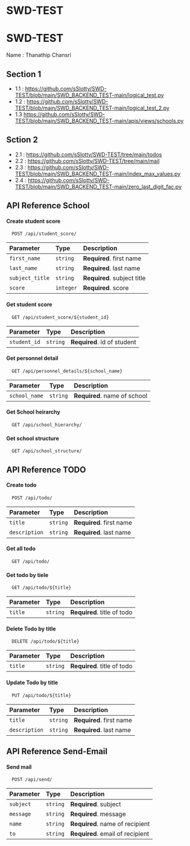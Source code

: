 # SWD-TEST


# SWD-TEST

Name : Thanathip Chansri

## Section 1
- 1.1 : https://github.com/sSlotty/SWD-TEST/blob/main/SWD_BACKEND_TEST-main/logical_test.py
- 1.2 : https://github.com/sSlotty/SWD-TEST/blob/main/SWD_BACKEND_TEST-main/logical_test_2.py
- 1.3 https://github.com/sSlotty/SWD-TEST/blob/main/SWD_BACKEND_TEST-main/apis/views/schools.py

## Sction 2
- 2.1 : https://github.com/sSlotty/SWD-TEST/tree/main/todos
- 2.2 : https://github.com/sSlotty/SWD-TEST/tree/main/mail
- 2.3 : https://github.com/sSlotty/SWD-TEST/blob/main/SWD_BACKEND_TEST-main/index_max_values.py
- 2.4 : https://github.com/sSlotty/SWD-TEST/blob/main/SWD_BACKEND_TEST-main/zero_last_digit_fac.py



## API Reference School 

#### Create student score

```http
  POST /api/student_score/
```

| Parameter | Type     | Description                |
| :-------- | :------- | :------------------------- |
| `first_name` | `string` | **Required**. first name |
| `last_name` | `string` | **Required**. last name |
| `subject_title` | `string` | **Required**. subject title |
| `score` | `integer` | **Required**.  score |


#### Get student score

```http
  GET /api/student_score/${student_id}
```

| Parameter | Type     | Description                       |
| :-------- | :------- | :-------------------------------- |
| `student_id`      | `string` | **Required**. id of student |

#### Get personnel detail 

```http
  GET /api/personnel_details/${school_name}
```

| Parameter | Type     | Description                       |
| :-------- | :------- | :-------------------------------- |
| `school_name`      | `string` | **Required**. name of school |

#### Get School heirarchy 

```http
  GET /api/school_hierarchy/
```

#### Get school structure 

```http
  GET /api/school_structure/
```


## API Reference TODO 

#### Create todo

```http
  POST /api/todo/
```

| Parameter | Type     | Description                |
| :-------- | :------- | :------------------------- |
| `title` | `string` | **Required**. first name |
| `description` | `string` | **Required**. last name |



#### Get all todo

```http
  GET /api/todo/
```

#### Get todo by tiele 

```http
  GET /api/todo/${title}
```

| Parameter | Type     | Description                       |
| :-------- | :------- | :-------------------------------- |
| `title`      | `string` | **Required**. title of todo |

#### Delete Todo by title 

```http
  DELETE /api/todo/${title}
```
| Parameter | Type     | Description                       |
| :-------- | :------- | :-------------------------------- |
| `title`      | `string` | **Required**. title of todo |

#### Update Todo by title 

```http
  PUT /api/todo/${title}
```
| Parameter | Type     | Description                       |
| :-------- | :------- | :-------------------------------- |
| `title` | `string` | **Required**. first name |
| `description` | `string` | **Required**. last name |


## API Reference Send-Email 

#### Send mail

```http
  POST /api/send/
```

| Parameter | Type     | Description                |
| :-------- | :------- | :------------------------- |
| `subject` | `string` | **Required**. subject |
| `message` | `string` | **Required**. message |
| `name` | `string` | **Required**. name of recipient |
| `to` | `string` | **Required**. email of recipient |






